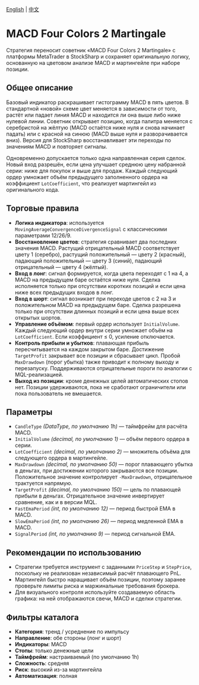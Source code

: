 [English](README.md) | [中文](README_cn.md)

# MACD Four Colors 2 Martingale

Стратегия переносит советник «MACD Four Colors 2 Martingale» с платформы MetaTrader в StockSharp и сохраняет оригинальную логику, основанную на цветовом анализе MACD и мартингейле при наборе позиции.

## Общее описание

Базовый индикатор раскрашивает гистограмму MACD в пять цветов. В стандартной «новой» схеме цвет меняется в зависимости от того, растёт или падает линия MACD и находится ли она выше либо ниже нулевой линии. Советник открывает позицию, когда палитра меняется с серебристой на жёлтую (MACD остаётся ниже нуля и снова начинает падать) или с красной на синюю (MACD выше нуля и разворачивается вниз). Версия для StockSharp восстанавливает эти переходы по значениям MACD и повторяет сигналы.

Одновременно допускается только одна направленная серия сделок. Новый вход разрешён, если цена улучшает среднюю цену набранной серии: ниже для покупок и выше для продаж. Каждый следующий ордер умножает объём предыдущего заполненного ордера на коэффициент `LotCoefficient`, что реализует мартингейл из оригинального кода.

## Торговые правила

- **Логика индикатора**: используется `MovingAverageConvergenceDivergenceSignal` с классическими параметрами 12/26/9.
- **Восстановление цветов**: стратегия сравнивает два последних значения MACD. Растущий отрицательный MACD соответствует цвету 1 (серебро), растущий положительный — цвету 2 (красный), падающий положительный — цвету 3 (синий), падающий отрицательный — цвету 4 (жёлтый).
- **Вход в лонг**: сигнал формируется, когда цвета переходят с 1 на 4, а MACD на предыдущем баре остаётся ниже нуля. Сделка исполняется только при отсутствии коротких позиций и если цена ниже всех предыдущих входов в лонг.
- **Вход в шорт**: сигнал возникает при переходе цветов с 2 на 3 и положительном MACD на предыдущем баре. Сделка разрешена только при отсутствии длинных позиций и если цена выше всех открытых шортов.
- **Управление объёмом**: первый ордер использует `InitialVolume`. Каждый следующий ордер внутри серии умножает объём на `LotCoefficient`. Если коэффициент ≤ 0, усиление отключается.
- **Контроль прибыли и убытков**: плавающая прибыль пересчитывается на каждом закрытом баре. Достижение `TargetProfit` закрывает все позиции и сбрасывает цикл. Пробой `MaxDrawdown` (порог убытка) также приводит к полному выходу и перезапуску. Поддерживаются отрицательные пороги по аналогии с MQL-реализацией.
- **Выход из позиции**: кроме денежных целей автоматических стопов нет. Позиции удерживаются, пока не сработают ограничители или пока пользователь не вмешается.

## Параметры

- `CandleType` *(DataType, по умолчанию 1h)* — таймфрейм для расчёта MACD.
- `InitialVolume` *(decimal, по умолчанию 1)* — объём первого ордера в серии.
- `LotCoefficient` *(decimal, по умолчанию 2)* — множитель объёма для следующего ордера в мартингейле.
- `MaxDrawdown` *(decimal, по умолчанию 50)* — порог плавающего убытка в деньгах, при достижении которого закрываются все позиции. Положительное значение контролирует `-MaxDrawdown`, отрицательное трактуется напрямую.
- `TargetProfit` *(decimal, по умолчанию 150)* — цель по плавающей прибыли в деньгах. Отрицательное значение инвертирует сравнение, как и в версии MQL.
- `FastEmaPeriod` *(int, по умолчанию 12)* — период быстрой EMA в MACD.
- `SlowEmaPeriod` *(int, по умолчанию 26)* — период медленной EMA в MACD.
- `SignalPeriod` *(int, по умолчанию 9)* — период сигнальной EMA.

## Рекомендации по использованию

- Стратегии требуется инструмент с заданными `PriceStep` и `StepPrice`, поскольку не реализован независимый расчёт плавающего PnL.
- Мартингейл быстро наращивает объём позиции, поэтому заранее проверьте лимиты риска и маржинальные требования брокера.
- Для визуального контроля используйте создаваемую область графика: на ней отображаются свечи, MACD и сделки стратегии.

## Фильтры каталога

- **Категория**: тренд / усреднение по импульсу
- **Направление**: обе стороны (лонг и шорт)
- **Индикаторы**: MACD
- **Стопы**: только денежные цели
- **Таймфрейм**: настраиваемый (по умолчанию 1h)
- **Сложность**: средняя
- **Риск**: высокий из-за мартингейла
- **Автоматизация**: полная

